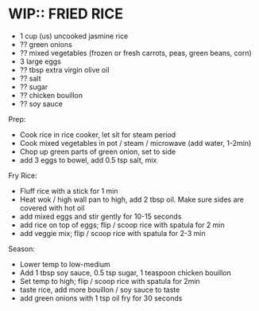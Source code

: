 WIP:: FRIED RICE
================================================================================
- 1 cup (us) uncooked jasmine rice
- ?? green onions
- ?? mixed vegetables (frozen or fresh carrots, peas, green beans, corn)
- 3 large eggs
- ?? tbsp extra virgin olive oil
- ?? salt
- ?? sugar
- ?? chicken bouillon
- ?? soy sauce

Prep:
- Cook rice in rice cooker, let sit for steam period
- Cook mixed vegetables in pot / steam / microwave (add water, 1-2min)
- Chop up green parts of green onion, set to side
- add 3 eggs to bowel, add 0.5 tsp salt, mix

Fry Rice:
- Fluff rice with a stick for 1 min
- Heat wok / high wall pan to high, add 2 tbsp oil. Make sure sides are covered with hot oil
- add mixed eggs and stir gently for 10-15 seconds
- add rice on top of eggs; flip / scoop rice with spatula for 2 min
- add veggie mix; flip / scoop rice with spatula for 2-3 min

Season:
- Lower temp to low-medium
- Add 1 tbsp soy sauce, 0.5 tsp sugar, 1 teaspoon chicken bouillon
- Set temp to high; flip / scoop rice with spatula for 2min
- taste rice, add more bouillon / soy sauce to taste
- add green onions with 1 tsp oil fry for 30 seconds
